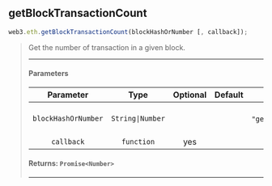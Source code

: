 ## getBlockTransactionCount 
```js
web3.eth.getBlockTransactionCount(blockHashOrNumber [, callback]);
```
> Get the number of transaction in a given block.
>
> <hr>
>
> #### Parameters
> | Parameter | Type | Optional | Default | Description |
> |:-:|:-:|:-:|:-:|:-:|
> | `blockHashOrNumber` | `String\|Number` |  |  | Also accepts `"genesis"`,`"latest"`, or `"pending"`. |
> | `callback` | `function` | yes |  |  |
>
> #### Returns: `Promise<Number>`
>
> <hr>
